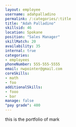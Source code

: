 ```yaml
--- 
layout: employee 
username: adahpalladino
permalink: /:categories/:title 
title: "Adah Palladino" 
skillsid: 46 
location: Spokane
position: "Sales Manager"
skillMatch: 20
availability: 35
internal: true
categories: 
- employees
phoneNumber: 555-555-5555 
email: nwpointer@gmail.com
coreSkills:
- math 
- foo
additionalSkills:
- fooo
- bar
manage: false
"pay grade": 400
---
```


this is the portfolio of mark